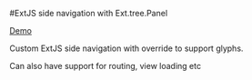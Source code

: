
#ExtJS side navigation with Ext.tree.Panel

[Demo](http://sgoran.github.io/extjs-tree-navigation/build/production/TreeNav/)

Custom ExtJS side navigation with override to support glyphs.

Can also have support for routing, view loading etc
